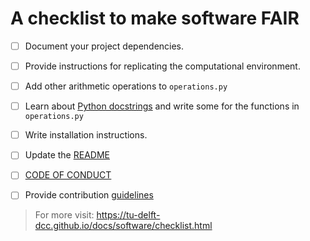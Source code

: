 # A checklist to make software FAIR

- [ ] Document your project dependencies.
- [ ] Provide instructions for replicating the computational environment.
- [ ] Add other arithmetic operations to `operations.py`
- [ ] Learn about [Python docstrings](https://www.geeksforgeeks.org/python-docstrings/) and write some for the functions in `operations.py`
- [ ] Write installation instructions.
- [ ] Update the [README](https://github.com/18F/open-source-guide/blob/18f-pages/pages/making-readmes-readable.md)
- [ ] [CODE OF CONDUCT](https://docs.github.com/en/communities/setting-up-your-project-for-healthy-contributions/adding-a-code-of-conduct-to-your-project)
- [ ] Provide contribution [guidelines](https://docs.github.com/en/communities/setting-up-your-project-for-healthy-contributions/setting-guidelines-for-repository-contributors)


> For more visit: https://tu-delft-dcc.github.io/docs/software/checklist.html
